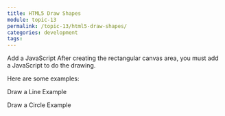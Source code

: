 ```yaml
---
title: HTML5 Draw Shapes
module: topic-13
permalink: /topic-13/html5-draw-shapes/
categories: development
tags:
---
```


<div class="divider-heading"></div>


Add a JavaScript
After creating the rectangular canvas area, you must add a JavaScript to do the drawing.

Here are some examples:

Draw a Line
Example
<script>
var c = document.getElementById("myCanvas");
var ctx = c.getContext("2d");
ctx.moveTo(0, 0);
ctx.lineTo(200, 100);
ctx.stroke();
</script>

Draw a Circle
Example
<script>
var c = document.getElementById("myCanvas");
var ctx = c.getContext("2d");
ctx.beginPath();
ctx.arc(95, 50, 40, 0, 2 * Math.PI);
ctx.stroke();
</script>
